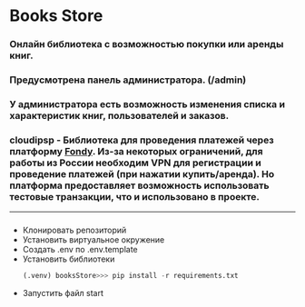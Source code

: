 # Books Store

### Онлайн библиотека с возможностью покупки или аренды книг.
### Предусмотрена панель администратора. (/admin)
### У администратора есть возможность изменения списка и характеристик книг, пользователей и заказов.
### cloudipsp - Библиотека для проведения платежей через платформу  [Fondy](https://fondy.ua/ru/). Из-за некоторых ограничений, для работы из России необходим VPN для регистрации и проведение платежей (при нажатии купить/аренда). Но платформа предоставляет возможность использовать тестовые транзакции, что и использовано в проекте.
___
### 
- Клонировать репозиторий
- Установить виртуальное окружение
- Создать .env по .env.template
- Установить библиотеки
  ```python
  (.venv) booksStore>>> pip install -r requirements.txt
  ```
- Запустить файл start
